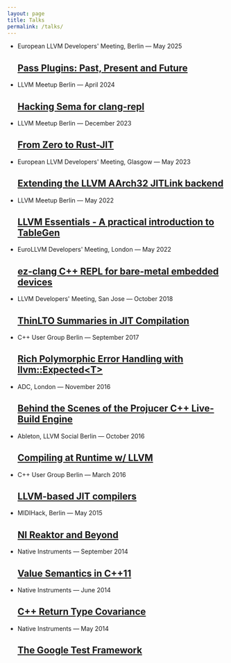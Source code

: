 ```yaml
---
layout: page
title: Talks
permalink: /talks/
---
```

<ul class="post-list">
  <li>
    <span class="post-meta">European LLVM Developers' Meeting, Berlin — May 2025</span>
    <h2>
      <a class="post-link" href="https://www.youtube.com/watch?v=pHfYFGVFczs" target="_blank">
      Pass Plugins: Past, Present and Future</a>
    </h2>
  </li>
  <li>
    <span class="post-meta">LLVM Meetup Berlin — April 2024</span>
    <h2>
      <a class="post-link" href="https://github.com/weliveindetail/talks/raw/master/berlin-meetup/2024-clang-repl/slides.pdf" target="_blank">
      Hacking Sema for clang-repl</a>
    </h2>
  </li>
  <li>
    <span class="post-meta">LLVM Meetup Berlin — December 2023</span>
    <h2>
      <a class="post-link" href="https://github.com/weliveindetail/talks/blob/master/berlin-meetup/2023-zero-to-rust-jit/slides.md" target="_blank">
      From Zero to Rust-JIT</a>
    </h2>
  </li>
  <li>
    <span class="post-meta">European LLVM Developers' Meeting, Glasgow — May 2023</span>
    <h2>
      <a class="post-link" href="https://www.youtube.com/watch?v=9jFXNRzDSf0" target="_blank">
      Extending the LLVM AArch32 JITLink backend</a>
    </h2>
  </li>
  <li>
    <span class="post-meta">LLVM Meetup Berlin — May 2022</span>
    <h2>
      <a class="post-link" href="https://www.slideshare.net/StefanGrnitz/berlinmeetup22tablegenpdf" target="_blank">
      LLVM Essentials - A practical introduction to TableGen</a>
    </h2>
  </li>
  <li>
    <span class="post-meta">EuroLLVM Developers' Meeting, London — May 2022</span>
    <h2>
      <a class="post-link" href="https://www.slideshare.net/StefanGrnitz/ezclang-c-repl-for-baremetal-embedded-devices" target="_blank">
      ez-clang C++ REPL for bare-metal embedded devices</a>
    </h2>
  </li>
  <li>
    <span class="post-meta">LLVM Developers' Meeting, San Jose — October 2018</span>
    <h2>
      <a class="post-link" href="https://github.com/weliveindetail/talks/raw/master/ThinLtoSummariesInJitCompilation.pdf" target="_blank">
      ThinLTO Summaries in JIT Compilation</a>
    </h2>
  </li>
  <li>
    <span class="post-meta">C++ User Group Berlin — September 2017</span>
    <h2>
      <a class="post-link" href="https://github.com/weliveindetail/talks/raw/master/Expectify.pdf" target="_blank">
      Rich Polymorphic Error Handling with llvm::Expected&lt;T&gt;</a>
    </h2>
  </li>
  <li>
    <span class="post-meta">ADC, London — November 2016</span>
    <h2>
      <a class="post-link" href="https://github.com/weliveindetail/talks/raw/master/adc16/stefan-graenitz-projucer-cpp-live-builds.pdf" target="_blank">
      Behind the Scenes of the Projucer  C++  Live-Build Engine</a>
    </h2>
  </li>
  <li>
    <span class="post-meta">Ableton, LLVM Social Berlin — October 2016</span>
    <h2>
      <a class="post-link" href="https://www.meetup.com/de-DE/LLVM-Social-Berlin/events/233659875/" target="_blank">
      Compiling at Runtime w/ LLVM</a>
    </h2>
  </li>
  <li>
    <span class="post-meta">C++ User Group Berlin — March 2016</span>
    <h2>
      <a class="post-link" href="https://cdn.rawgit.com/weliveindetail/cppmeetup-llvm/master/index.html" target="_blank">
      LLVM-based JIT compilers</a>
    </h2>
  </li>
  <li>
    <span class="post-meta">MIDIHack, Berlin — May 2015</span>
    <h2>
      <a class="post-link" href="https://raw.githubusercontent.com/weliveindetail/talks/master/midihack/slides.txt" target="_blank">
      NI Reaktor and Beyond</a>
    </h2>
  </li>
  <li>
    <span class="post-meta">Native Instruments — September 2014</span>
    <h2>
      <a class="post-link" href="https://rawgit.com/weliveindetail/talks/master/valuesemantics/pres/index_with_notes.html" target="_blank">
      Value Semantics in C++11</a>
    </h2>
  </li>
  <li>
    <span class="post-meta">Native Instruments — June 2014</span>
    <h2>
      <a class="post-link" href="https://rawgit.com/weliveindetail/talks/master/covariance/pres/index.html" target="_blank">
      C++ Return Type Covariance</a>
    </h2>
  </li>
  <li>
    <span class="post-meta">Native Instruments — May 2014</span>
    <h2>
      <a class="post-link" href="https://rawgit.com/weliveindetail/talks/master/gtest/pres/index.html" target="_blank">
      The Google Test Framework</a>
    </h2>
  </li>
</ul>
